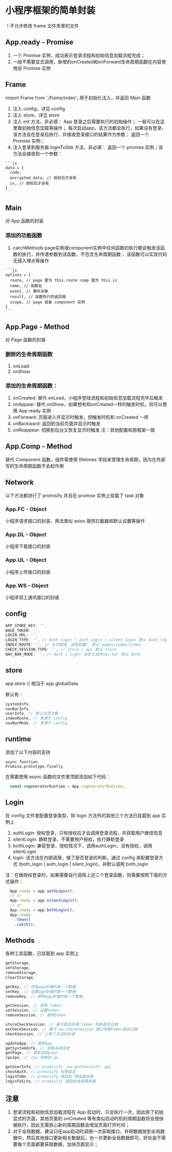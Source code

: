 # 小程序框架的简单封装

  ！不允许修改 frame 文件夹里的文件

## App.ready - Promise

  1. 一个 Promise 实例，成功表示登录流程和初始信息加载流程完成；
  2. 一般不需要显式调用，新增的onCreated和onForward生命周期函数在内容使用该 Promise 实例

## Frame

  import Frame from './frame/index';
  用于初始化注入，并返回 Main 函数

  1. 注入 config，详见 config
  2. 注入 store，详见 store
  3. 注入 init 方法，非必填：
    App 登录之后需要执行的初始操作；
    一般可以在这里做初始信息加载等操作；
    每次启动app，该方法都会执行，如果没有登录，该方法会在登录后执行，并接收登录接口的结果作为参数；
    返回一个 Promise 实例；
  4. 注入登录到服务器 loginToSite 方法，非必填：
    返回一个 promise 实例；该方法会接收到一个参数：

    ```js
    data = {
      code,
      encrypted_data, // 授权后才会有
      iv, // 授权后才会有
    }
    ```

## Main

  对 App 函数的封装

### 添加的功能函数

  1. catchMethods
    page实例或component实例中任何函数的执行都会触发该函数的执行，并传递参数到该函数，不包含生命周期函数；
    该函数可以实现代码无侵入埋点等操作

    ```js
    options = {
      route, // page 里为 this.route comp 里为 this.is
      name, // 函数名
      event, // 事件对象
      result, // 函数执行的返回值
      scope, // page 或者 component 实例
    }
    ```

## App.Page - Method

  对 Page 函数的封装

### 删除的生命周期函数

  1. onLoad
  2. onShow

### 添加的生命周期函数：

  1. onCreated:
    替代 onLoad，小程序登陆流程和初始信息加载流程完毕后触发
  2. onAppear:
    替代 onShow，如果想有和onCreated一样的触发时机，则可以使用 App.ready 实例
  3. onForward:
    页面进入并显示时触发，但触发时机和 onCreated 一样
  4. onBackward:
    返回到当前页面并显示时触发
  5. onReappear:
    切换到后台又恢复显示时触发
  注：其他配置和原框架一致

## App.Comp - Method

  替代 Component 函数，组件需使用 lifetimes 字段来管理生命周期，因为在外部写的生命周期函数不会起作用

## Network

  以下方法都进行了 promisify 并且在 promise 实例上挂载了 task 对象

### App.FC - Object

  小程序请求接口的封装，用法类似 axios 提供拦截器和默认设置等操作

### App.DL - Object

  小程序下载接口的封装

### App.UL - Object

  小程序上传接口的封装

### App.WS - Object

  小程序双工通讯接口的封装

## config

  ```js
  APP_STORE_KEY: '',
  BASE_TOKEN: '',
  LOGIN_URL: '',
  LOGIN_TYPE: '', // both_login | auth_login | silent_login 默认 both_login
  INDEX_ROUTE: '', // 主页路径，没有前置/，默认 pages/index/index
  CHECK_SESSION_TYPE: '', // store | api 默认 store
  NAV_BAR_MODE: '', // dark | light 自定义组件nav-bar 默认 dark
  ```

## store

  app.store // 相当于 app.globalData

  默认有：

  ```js
  systemInfo,
  navBarInfo,
  userInfo, // 默认为空对象
  indexRoute, // 来源于 config
  navBarMode, // 来源于 config
  ```

## runtime

  添加了以下内容的支持

    async function
    Promise.prototype.finally

  在需要使用 async 函数的文件里顶部添加如下代码：

  ```js
    const regeneratorRuntime = App.regeneratorRuntime;
  ```

## Login

  在 config 文件里配置登录类型，除 login 方法外的其他三个方法已挂载到 app 实例上

  1. authLogin: 授权登录，只有授权后才会调用登录流程，并获取用户微信信息
  2. silentLogin: 静默登录，不需要用户授权，执行静默登录
  3. bothLogin: 兼容登录，授权情况下，调用authLogin，没有授权，调用silentLogin
  4. login: 该方法在内部调用，做了是否登录的判断。通过 config 来配置登录方式 (both_login | auth_login | silent_login)，并默认调用 both_login

  注：在做授权登录时，如果需要自行调用上述三个登录函数，则需要按照下面的方式操作：

  ```js
    App.ready = app.authLogin();
    // or
    App.ready = app.silentLogin();
    // or
    App.ready = app.bothLogin();
    App.ready
      .then()
      .catch();
  ```

## Methods

  各种工具函数，已挂载到 app 实例上

  ```js
  getStorage,
  setStorage,
  removeStorage,
  clearStorage,

  getKey, // 获取app存储的某一个数据
  setKey, // 设置app存储的某一个数据
  removeKey, // 删除app存储的某一个数据

  getSession, // 获取 token
  setSession, // 设置token
  removeSession, // 删除token

  storeCheckSession, // 基于是否存储 token 判断是否过期
  wxCheckSession, // 基于 wx.checkSession 接口判断token是否过期
  checkSession, // 上两个方法的封装

  updateApp, // 更新app
  getSystemInfo, // 获取系统信息
  getPage, // 获取当前page
  rpx2px, // rpx 转换到 px

  getUserInfo, // promisify 'wx.getUserInfo' api
  checkAuth, // promisify 权限鉴定
  loginToWx, // promisify 登陆到 微信服务器
  loginToSite, // promisify 登陆到自家服务器
  ```

## 注意

  1. 登录流程和初始信息加载流程在 App 启动时，只会执行一次，因此除了初始显式的页面，其他页面的 onCreated 等有类似启动时机的周期函数将会很快被执行，因此无需担心新的周期函数会增加页面打开时间；
  2. 对于全局数据，建议只在app启动时调用一次获取接口，并把数据放到全局数据中，然后其他接口更新相关数据后，也一并更新全局数据即可，好处是不需要每个页面都要获取数据，加快页面显示；